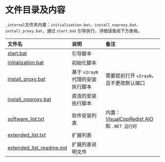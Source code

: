 # 文件目录及内容

`_internal`文件夹内置：`initialization.bat`、`install_noproxy.bat`、`install_proxy.bat`，通过 `start.bat` 引导执行，详细请查阅下方表格。

| 文件名                                               | 说明                             | 备注                                                                                 |
| :--------------------------------------------------- | :------------------------------- | :----------------------------------------------------------------------------------- |
| [start.bat](start.bat)                               | 引导脚本                         |                                                                                      |
| [initialization.bat](_internal\initialization.bat)   | 初始化脚本                       |                                                                                      |
| [install_proxy.bat](_internal\install_proxy.batt)    | 基于 `v2rayN` 代理的安装执行脚本 | 需要提前打开 `v2rayN`，且不更改默认端口                                              |
| [install_noproxy.bat](_internal\install_noproxy.bat) | 直连的安装执行脚本               |                                                                                      |
| [software_list.txt](software_list.txt)               | 软件安装列表                     | 内置：[VisualCppRedist AIO](https://github.com/abbodi1406/vcredist) 和 `.NET 运行时` |
| [extended_list.txt](extended_list.txt)               | 扩展列表                         |                                                                                      |
| [extended_list_readme.md](extended_list_readme.md)   | 扩展列表说明文件                 |                                                                                      |
